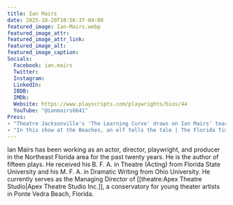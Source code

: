 ```yaml
---
title: Ian Mairs
date: 2025-10-20T10:56:37-04:00
featured_image: Ian-Mairs.webp
featured_image_attr: 
featured_image_attr_link: 
featured_image_alt: 
featured_image_caption: 
Socials:
  Facebook: ian.mairs
  Twitter: 
  Instagram: 
  LinkedIn: 
  IBDB: 
  IMDb:
  Website: https://www.playscripts.com/playwrights/bios/44
  YouTube: "@ianmairs6641"
Press: 
- "Theatre Jacksonville's 'The Learning Curve' draws on Ian Mairs' teaching career | The Florida Times-Union": https://www.jacksonville.com/story/entertainment/local/2012/01/20/theatre-jacksonvilles-learning-curve-draws-ian-mairs-teaching/15878161007/
- "In this show at the Beaches, an elf tells the tale | The Florida Times-Union": https://www.jacksonville.com/story/entertainment/2008/12/09/in-this-show-at-the-beaches-an-elf-tells-the-tale/16003457007/
---
```

Ian Mairs has been working as an actor, director, playwright, and producer in the Northeast Florida area for the past twenty years. He is the author of fifteen plays. He received his B. F. A. in Theatre (Acting) from Florida State University and his M. F. A. in Dramatic Writing from Ohio University. He currently serves as the Managing Director of [[theatre:Apex Theatre Studio|Apex Theatre Studio Inc.]], a conservatory for young theater artists in Ponte Vedra Beach, Florida.